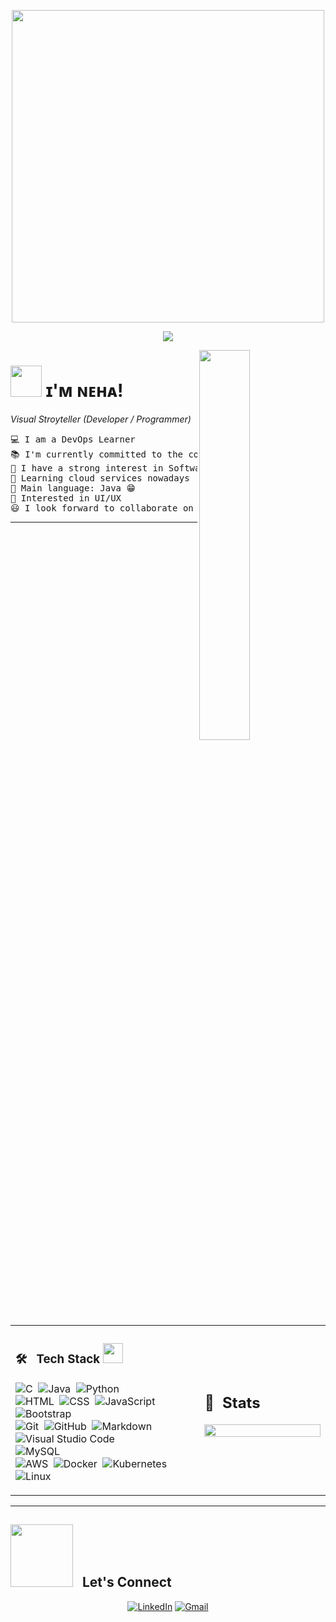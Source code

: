 
<p align="center">
  <img src="https://media.giphy.com/media/L8K62iTDkzGX6/giphy.gif" width="500" />
</p>

<p align="center">
  <img src="https://readme-typing-svg.herokuapp.com?font=Architects+Daughter&color=A020F0&size=27&center=true&vCenter=true&width=600&height=50&lines=Welcome+to+my+GitHub+Profile!+%F0%9F%91%8B;I'm+an+IT+Student;a+DevOps+Learner;a+Problem+Solver;a+Programmer;and+also+a+Seasonal+Designer!"/>
</p>

<!--Night Owl image-->
<div>
  <img align="right" width="40%" src="https://owlbertsio-resized.s3.amazonaws.com/Popper.psd.full.png">
</div>

<!--Header Name-->
# <picture><img src = "https://github.com/7oSkaaa/7oSkaaa/blob/main/Images/about_me.gif?raw=true" width = 50px></picture> ɪ'ᴍ ɴᴇʜᴀ! 
*Visual Stroyteller (Developer / Programmer)*
<br/> 

<!--Details-->
<pre>
💻 I am a DevOps Learner
📚 I'm currently committed to the continual growth of my coding capabilities
📝 I have a strong interest in Software Engineering and Design
🌱 Learning cloud services nowadays
🌟 Main language: Java 😁
🚩 Interested in UI/UX 
😃 I look forward to collaborate on impactful projects
</pre>
<hr>

<!--Tech Stack -->
<table width="100%" >

 <tr>
    <td width="60%">
      
### 🛠 &nbsp; Tech Stack <img src = "https://media2.giphy.com/media/QssGEmpkyEOhBCb7e1/giphy.gif?cid=ecf05e47a0n3gi1bfqntqmob8g9aid1oyj2wr3ds3mg700bl&rid=giphy.gif" width = 32px>
<p = "center">   
  
![C](https://img.shields.io/badge/-C-05122A?style=flat&logo=C&logoColor=A8B9CC)&nbsp;
![Java](https://img.shields.io/badge/-Java-05122A?style=flat&logo=Java&logoColor=FFA518)&nbsp;
![Python](https://img.shields.io/badge/-Python-05122A?style=flat&logo=python)&nbsp;</br>
![HTML](https://img.shields.io/badge/-HTML-05122A?style=flat&logo=HTML5)&nbsp;
![CSS](https://img.shields.io/badge/-CSS-05122A?style=flat&logo=CSS3&logoColor=1572B6)&nbsp;
![JavaScript](https://img.shields.io/badge/-JavaScript-05122A?style=flat&logo=javascript)&nbsp;
![Bootstrap](https://img.shields.io/badge/-Bootstrap-05122A?style=flat&logo=bootstrap&logoColor=563D7C)&nbsp;</br>
![Git](https://img.shields.io/badge/-Git-05122A?style=flat&logo=git)&nbsp;
![GitHub](https://img.shields.io/badge/-GitHub-05122A?style=flat&logo=github)&nbsp;
![Markdown](https://img.shields.io/badge/-Markdown-05122A?style=flat&logo=markdown)&nbsp;</br>
![Visual Studio Code](https://img.shields.io/badge/-Visual%20Studio%20Code-05122A?style=flat&logo=visual-studio-code&logoColor=007ACC)&nbsp;</br>
![MySQL](https://img.shields.io/badge/-MySQL-05122A?style=flat&logo=mysql&logoColor=4479A1)&nbsp;</br>
![AWS](https://img.shields.io/badge/Amazon_AWS-232F3E?style=flat&logo=amazon-aws&logoColor=white)&nbsp;
![Docker](https://img.shields.io/badge/-Docker-fff?&logo=Docker)&nbsp;
![Kubernetes](https://img.shields.io/badge/kubernetes%20-%23326ce5.svg?&style=for-the-badge&logo=kubernetes&logoColor=white)&nbsp;</br>
![Linux](https://img.shields.io/badge/Linux-05122A?style=flat&logo=linux&logoColor=white)&nbsp;
</p>


</td>
    <td>
  
## 📄&nbsp; Stats


<p align="center">
  <img width="100%" src="https://github-readme-stats.vercel.app/api?username=neha01K&theme=algolia&show_icons=true&bg_color=transparent&title_color=navy&text_color=black" />
 </br>
</p>

  </td>
 </tr>
</table>

<hr>

## <img src='https://raw.githubusercontent.com/ShahriarShafin/ShahriarShafin/main/Assets/handshake.gif' width="100px"> &nbsp; Let's Connect
<p align="center">
  <a href="[https://www.linkedin.com/in/nehakhandelwal1/]"><img src="https://img.icons8.com/bubbles/50/000000/linkedin.png" alt="LinkedIn"/></a>
   <a href="mailto:khandelwal.neha6441@gmail.com"><img src="https://img.icons8.com/bubbles/50/000000/gmail.png" alt="Gmail"/></a>






